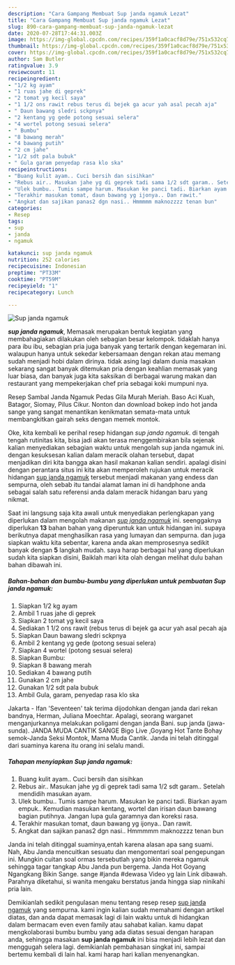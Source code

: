 ```yaml
---
description: "Cara Gampang Membuat Sup janda ngamuk Lezat"
title: "Cara Gampang Membuat Sup janda ngamuk Lezat"
slug: 890-cara-gampang-membuat-sup-janda-ngamuk-lezat
date: 2020-07-28T17:44:31.003Z
image: https://img-global.cpcdn.com/recipes/359f1a0cacf8d79e/751x532cq70/sup-janda-ngamuk-foto-resep-utama.jpg
thumbnail: https://img-global.cpcdn.com/recipes/359f1a0cacf8d79e/751x532cq70/sup-janda-ngamuk-foto-resep-utama.jpg
cover: https://img-global.cpcdn.com/recipes/359f1a0cacf8d79e/751x532cq70/sup-janda-ngamuk-foto-resep-utama.jpg
author: Sam Butler
ratingvalue: 3.9
reviewcount: 11
recipeingredient:
- "1/2 kg ayam"
- "1 ruas jahe di geprek"
- "2 tomat yg kecil saya"
- "1 1/2 ons rawit rebus terus di bejek ga acur yah asal pecah aja"
- " Daun bawang sledri sckpnya"
- "2 kentang yg gede potong sesuai selera"
- "4 wortel potong sesuai selera"
- " Bumbu"
- "8 bawang merah"
- "4 bawang putih"
- "2 cm jahe"
- "1/2 sdt pala bubuk"
- " Gula garam penyedap rasa klo ska"
recipeinstructions:
- "Buang kulit ayam.. Cuci bersih dan sisihkan"
- "Rebus air.. Masukan jahe yg di geprek tadi sama 1/2 sdt garam.. Setelah mendidih masukan ayam."
- "Ulek bumbu.. Tumis sampe harum. Masukan ke panci tadi. Biarkan ayam empuk.. Kemudian masukan kentang, wortel dan irisan daun bawang bagian putihnya. Jangan lupa gula garamnya dan koreksi rasa."
- "Terakhir masukan tomat, daun bawang yg ijonya.. Dan rawit."
- "Angkat dan sajikan panas2 dgn nasi.. Hmmmmm maknozzzz tenan bun"
categories:
- Resep
tags:
- sup
- janda
- ngamuk

katakunci: sup janda ngamuk 
nutrition: 252 calories
recipecuisine: Indonesian
preptime: "PT33M"
cooktime: "PT59M"
recipeyield: "1"
recipecategory: Lunch

---
```



![Sup janda ngamuk](https://img-global.cpcdn.com/recipes/359f1a0cacf8d79e/751x532cq70/sup-janda-ngamuk-foto-resep-utama.jpg)

<b><i>sup janda ngamuk</i></b>, Memasak merupakan bentuk kegiatan yang membahagiakan dilakukan oleh sebagian besar kelompok. tidaklah hanya para ibu ibu, sebagian pria juga banyak yang tertarik dengan kegemaran ini. walaupun hanya untuk sekedar kebersamaan dengan rekan atau memang sudah menjadi hobi dalam dirinya. tidak asing lagi dalam dunia masakan sekarang sangat banyak ditemukan pria dengan keahlian memasak yang luar biasa, dan banyak juga kita saksikan di berbagai warung makan dan restaurant yang mempekerjakan chef pria sebagai koki mumpuni nya.

Resep Sambal Janda Ngamuk Pedas Gila Murah Meriah. Baso Aci Kuah, Batagor, Siomay, Pilus Cikur. Nonton dan download bokep indo hot janda sange yang sangat menantikan kenikmatan semata-mata untuk membangkitkan gairah seks dengan memek montok.

Oke, kita kembali ke perihal resep hidangan <i>sup janda ngamuk</i>. di tengah tengah rutinitas kita, bisa jadi akan terasa menggembirakan bila sejenak kalian menyediakan sebagian waktu untuk mengolah sup janda ngamuk ini. dengan kesuksesan kalian dalam meracik olahan tersebut, dapat menjadikan diri kita bangga akan hasil makanan kalian sendiri. apalagi disini dengan perantara situs ini kita akan memperoleh rujukan untuk meracik hidangan <u>sup janda ngamuk</u> tersebut menjadi makanan yang endess dan sempurna, oleh sebab itu tandai alamat laman ini di handphone anda sebagai salah satu referensi anda dalam meracik hidangan baru yang nikmat.


Saat ini langsung saja kita awali untuk menyediakan perlengkapan yang diperlukan dalam mengolah makanan <u><i>sup janda ngamuk</i></u> ini. seenggaknya diperlukan <b>13</b> bahan bahan yang diperuntuk kan untuk hidangan ini. supaya berikutnya dapat menghasilkan rasa yang lumayan dan sempurna. dan juga siapkan waktu kita sebentar, karena anda akan memprosesnya sedikit banyak dengan <b>5</b> langkah mudah. saya harap berbagai hal yang diperlukan sudah kita siapkan disini, Baiklah mari kita olah dengan melihat dulu bahan bahan dibawah ini.

<!--inarticleads1-->

##### Bahan-bahan dan bumbu-bumbu yang diperlukan untuk pembuatan Sup janda ngamuk:

1. Siapkan 1/2 kg ayam
1. Ambil 1 ruas jahe di geprek
1. Siapkan 2 tomat yg kecil saya
1. Sediakan 1 1/2 ons rawit (rebus terus di bejek ga acur yah asal pecah aja
1. Siapkan  Daun bawang sledri sckpnya
1. Ambil 2 kentang yg gede (potong sesuai selera)
1. Siapkan 4 wortel (potong sesuai selera)
1. Siapkan  Bumbu:
1. Siapkan 8 bawang merah
1. Sediakan 4 bawang putih
1. Gunakan 2 cm jahe
1. Gunakan 1/2 sdt pala bubuk
1. Ambil  Gula, garam, penyedap rasa klo ska


Jakarta - Ifan &#39;Seventeen&#39; tak terima dijodohkan dengan janda dari rekan bandnya, Herman, Juliana Moechtar. Apalagi, seorang warganet menganjurkannya melakukan poligami dengan janda Bani. sup janda (jawa-sunda). JANDA MUDA CANTIK SANGE Bigo Live ,Goyang Hot Tante Bohay semok-Janda Seksi Montok, Mama Muda Cantik. Janda ini telah ditinggal dari suaminya karena itu orang ini selalu mandi. 

<!--inarticleads2-->

##### Tahapan menyiapkan Sup janda ngamuk:

1. Buang kulit ayam.. Cuci bersih dan sisihkan
1. Rebus air.. Masukan jahe yg di geprek tadi sama 1/2 sdt garam.. Setelah mendidih masukan ayam.
1. Ulek bumbu.. Tumis sampe harum. Masukan ke panci tadi. Biarkan ayam empuk.. Kemudian masukan kentang, wortel dan irisan daun bawang bagian putihnya. Jangan lupa gula garamnya dan koreksi rasa.
1. Terakhir masukan tomat, daun bawang yg ijonya.. Dan rawit.
1. Angkat dan sajikan panas2 dgn nasi.. Hmmmmm maknozzzz tenan bun


Janda ini telah ditinggal suaminya,entah karena alasan apa sang suami. Nah, Abu Janda mencuitkan sesuatu dan mengomentari soal pengepungan ini. Mungkin cuitan soal ormas tersebutlah yang bikin mereka ngamuk sehingga tagar tangkap Abu Janda pun bergema. Janda Hot Goyang Ngangkang Bikin Sange. sange #janda #dewasa Video yg lain Link dibawah. Parahnya diketahui, si wanita mengaku berstatus janda hingga siap ninikahi pria lain. 

Demikianlah sedikit pengulasan menu tentang resep resep <u>sup janda ngamuk</u> yang sempurna. kami ingin kalian sudah memahami dengan artikel diatas, dan anda dapat memasak lagi di lain waktu untuk di hidangkan dalam bermacam even even family atau sahabat kalian. kamu dapat mengkolaborasi bumbu bumbu yang ada diatas sesuai dengan harapan anda, sehingga masakan <b>sup janda ngamuk</b> ini bisa menjadi lebih lezat dan menggugah selera lagi. demikianlah pembahasan singkat ini, sampai bertemu kembali di lain hal. kami harap hari kalian menyenangkan.
